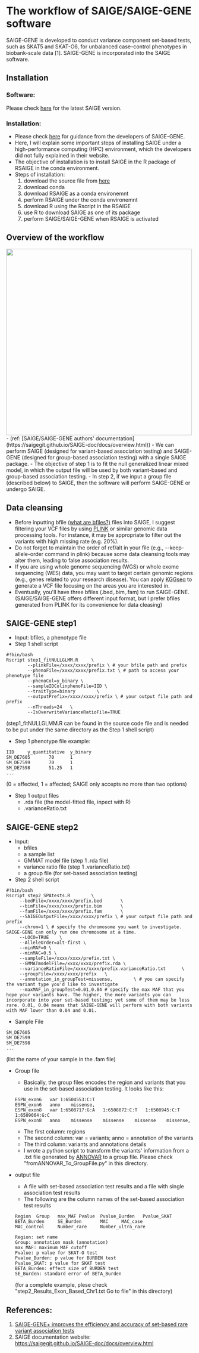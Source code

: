 # The workflow of SAIGE/SAIGE-GENE software
SAIGE-GENE is developed to conduct variance component set-based tests, such as SKAT5 and SKAT-O6, for unbalanced case–control phenotypes in biobank-scale data [1]. SAIGE-GENE is incorporated into the SAIGE software.

## Installation
### Software:
Please check [here](https://saigegit.github.io/SAIGE-doc/docs/Installation.html) for the latest SAIGE version. 

### Installation:
- Please check [here](https://saigegit.github.io/SAIGE-doc/docs/Installation_sourcecode.html) for guidance from the developers of SAIGE-GENE.
- Here, I will explain some important steps of installing SAIGE under a high-performance computing (HPC) environment, which the developers did not fully explained in their website.
- The objective of installation is to install SAIGE in the R package of RSAIGE in the conda environment.
- Steps of installation:
   1. download the source file from [here](https://saigegit.github.io/SAIGE-doc/docs/Installation_sourcecode.html)
   2. download conda
   3. download RSAIGE as a conda environemnt 
   4. perform RSAIGE under the conda environemnt
   5. download R using the Rscript in the RSAIGE
   6. use R to download SAIGE as one of its package
   7. perform SAIGE/SAIGE-GENE when RSAIGE is activated

## Overview of the workflow
<img src="https://user-images.githubusercontent.com/80674585/196645099-cd9d9530-3f88-40c4-9b7a-620c42e1f58f.png" width="500" height="500">
- (ref: [SAIGE/SAIGE-GENE authors' documentation](https://saigegit.github.io/SAIGE-doc/docs/overview.html))
- We can perform SAIGE (designed for variant-based association testing) and SAIGE-GENE (designed for group-based association testing) with a single SAIGE package.
- The objective of step 1 is to fit the null generalized linear mixed model, in which the output file will be used by both variant-based and group-based association testing.
- In step 2, if we input a group file (described below) to SAIGE, then the software will perform SAIGE-GENE or undergo SAIGE.


## Data cleansing
- Before inputting bfile [(what are bfiles?)](https://www.cog-genomics.org/plink/1.9/input) files into SAIGE, I suggest filtering your VCF files by using [PLINK](https://www.cog-genomics.org/plink/) or similar genomic data processing tools. For instance, it may be appropriate to filter out the variants with high missing rate (e.g. 20%).
- Do not forget to maintain the order of ref/alt in your file (e.g., --keep-allele-order command in plink) because some data cleansing tools may alter them, leading to false association results.
- If you are using whole genome sequencing (WGS) or whole exome sequencing (WES) data, you may want to target certain genomic regions (e.g., genes related to your research disease). You can apply [KGGseq](http://pmglab.top/kggseq/) to generate a VCF file focusing on the areas you are interested in. 
- Eventually, you'll have three bfiles (.bed,.bim,.fam) to run SAIGE-GENE. (SAIGE/SAIGE-GENE offers different input format, but I prefer bfiles generated from PLINK for its convenience for data cleasing)

## SAIGE-GENE step1
- Input: bfiles, a phenotype file
- Step 1 shell script
```
#!bin/bash
Rscript step1_fitNULLGLMM.R     \
        --plinkFile=/xxxx/xxxx/prefix \ # your bfile path and prefix
        --phenoFile=/xxxx/xxxx/prefix.txt \ # path to access your phenotype file
        --phenoCol=y_binary \
        --sampleIDColinphenoFile=IID \
        --traitType=binary        \
        --outputPrefix=/xxxx/xxxx/prefix \ # your output file path and prefix
        --nThreads=24   \
        --IsOverwriteVarianceRatioFile=TRUE

```
(step1_fitNULLGLMM.R can be found in the source code file and is needed to be put under the same directory as the Step 1 shell script)


- Step 1 phenotype file example:
```
IID     y_quantitative  y_binary
SM_DE7605       70      1
SM_DE7599       70      1
SM_DE7598       51.25   1
...
```
(0 = affected, 1 = affected; SAIGE only accepts no more than two options)


- Step 1 output files
   -  .rda file (the model-fitted file, inpect with R)
   -  .varianceRatio.txt

## SAIGE-GENE step2
- Input: 
   - bfiles
   - a sample list
   - GMMAT model file (step 1 .rda file)
   - variance ratio file (step 1 .varianceRatio.txt)
   - a group file (for set-based association testing)
- Step 2 shell script

```
#!bin/bash
Rscript step2_SPAtests.R        \
     --bedFile=/xxxx/xxxx/prefix.bed       \
     --bimFile=/xxxx/xxxx/prefix.bim       \
     --famFile=/xxxx/xxxx/prefix.fam       \
     --SAIGEOutputFile=/xxxx/xxxx/prefix \ # your output file path and prefix
     --chrom=1 \ # specify the chromosome you want to investigate. SAIGE-GENE can only run one chromosome at a time.
     --LOCO=TRUE    \
     --AlleleOrder=alt-first \
     --minMAF=0 \
     --minMAC=0.5 \
     --sampleFile=/xxxx/xxxx/prefix.txt \
     --GMMATmodelFile=/xxxx/xxxx/prefix.rda \
     --varianceRatioFile=/xxxx/xxxx/prefix.varianceRatio.txt      \
     --groupFile=/xxxx/xxxx/prefix   \
     --annotation_in_groupTest=missense,        \ # you can specify the variant type you'd like to investigate
     --maxMAF_in_groupTest=0.01,0.04 # specify the max MAF that you hope your variants have. The higher, the more variants you can incorporate into your set-based testing; yet some of them may be less rare. 0.01, 0.04 means that SAIGE-GENE will perform with both variants with MAF lower than 0.04 and 0.01. 
```
- Sample File
```
SM_DE7605
SM_DE7599
SM_DE7598
...
```
(list the name of your sample in the .fam file)

- Group file
   - Basically, the group files encodes the region and variants that you use in the set-based association testing. It looks like this:
   ```
   ESPN_exon6	var	1:6504553:C:T
   ESPN_exon6	anno	missense,
   ESPN_exon8	var	1:6508717:G:A	1:6508872:C:T	1:6508945:C:T	1:6509064:G:C
   ESPN_exon8	anno	missense	missense	missense	missense,
   ```
   - The first column: regions
   - The second column: var = variants; anno = annotation of the variants
   - The third column: variants and annotations details
   - I wrote a python script to transform the variants' information from a .txt file generated by [ANNOVAR](https://annovar.openbioinformatics.org/en/latest/) to a group file. Please check "fromANNOVAR_To_GroupFile.py" in this directory.

- output file
   - A file with set-based association test results and a file with single association test results
   - The following are the column names of the set-based association test results
   ```
   Region  Group   max_MAF Pvalue  Pvalue_Burden   Pvalue_SKAT     BETA_Burden     SE_Burden       MAC     MAC_case             
   MAC_control     Number_rare     Number_ultra_rare
   ```
   ```
   Region: set name
   Group: annotation mask (annotation)
   max_MAF: maximum MAF cutoff
   Pvalue: p value for SKAT-O test
   Pvalue_Burden: p value for BURDEN test
   Pvalue_SKAT: p value for SKAT test
   BETA_Burden: effect size of BURDEN test
   SE_Burden: standard error of BETA_Burden
   ```
   (for a complete example, plese check "step2_Results_Exon_Based_Chr1.txt Go to file" in this directory)

## References:  
1. [SAIGE-GENE+ improves the efficiency and accuracy of set-based rare variant association tests](https://www.nature.com/articles/s41588-022-01178-w)
2. SAIGE documentation website:  
   https://saigegit.github.io/SAIGE-doc/docs/overview.html
   
   
